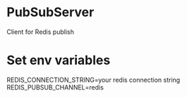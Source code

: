 # PubSubServer

Client for Redis publish

# Set env variables

REDIS_CONNECTION_STRING=your redis connection string
REDIS_PUBSUB_CHANNEL=redis